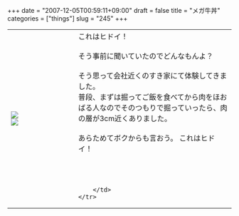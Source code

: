 +++
date = "2007-12-05T00:59:11+09:00"
draft = false
title = "メガ牛丼"
categories = ["things"]
slug = "245"
+++

<table width="100%">
	<tr>
		<td width="30%" valign="middle">
			<img src="http://keruru.net/images/4755794f4e7b6-071127-192729.jpg" border="0" />
			<br />
			<img src="http://keruru.net/images/4755794fb8544-071127-193152.jpg" border="0" />
		</td>
		<td width="70%" valign="middle">
			これはヒドイ！<br />
<br />
そう事前に聞いていたのでどんなもんよ？<br />
<br />
そう思って会社近くのすき家にて体験してきました。<br />
普段、まずは掘ってご飯を食べてから肉をほおばる人なのでそのつもりで掘っていったら、肉の層が3cm近くありました。<br />
<br />
あらためてボクからも言おう。 これはヒドイ！<br />
<br />
<br />
<br />

		</td>
	</tr>
</table>
